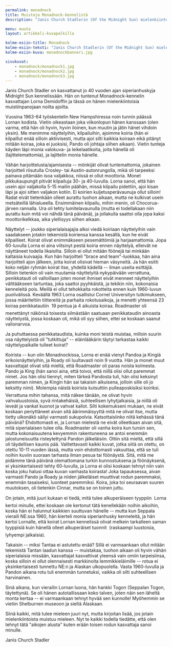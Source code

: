 ```yaml
---
permalink: monadnock
title: Muistoja Monadnock-kennelistä
description: "Janis Church Stadlerin (Of the Midnight Sun) mielenkiintoisia muistiinpanoja Monadnock-kennelistä."

menu: muuta
layout: artikkeli-kuvapalkilla

kolme-esiin-title: Monadnock
kolme-esiin-teksti: "Janis Church Stadlerin (Of the Midnight Sun) mielenkiintoisia muistiinpanoja Monadnock-kennelistä."
kolme-esiin-kuva: monadnockbanneri.jpg

sivukuvat:
    - monadnock/monadnock1.jpg
    - monadnock/monadnock2.jpg
    - monadnock/monadnock3.jpg
---
```


Janis Church Stadler on kasvattanut jo 40 vuoden ajan siperianhuskyja Midnight Sun 
kennelissään. Hän on tuntenut Monadnock-kennelin kasvattajan Lorna Demidoffin ja 
tässä on hänen mielenkiintoisia muistiinpanojaan noilta ajoilta.

Vuosina 1963-64 työskentelin New Hampshiressa noin tunnin päässä Lornan kodista. 
Vietin oikeastaan joka viikonlopun hänen kanssaan (olen varma, että hän oli 
hyvin, hyvin iloinen, kun muutin ja jätin hänet vihdoin yksin). Me menimme 
näyttelyihin, kilpailuihin, ajoimme koiria (hän ei kilpaillut enää silloin 
aktiivisesti, mutta ajoi silti kaikkia koiraan eikä pitänyt mitään koiraa, joka ei 
juoksisi, Pando oli johtaja siihen aikaan). Vietin tunteja käyden läpi monia 
valokuva- ja leikelaatikoita, joita hänellä oli (lajittelemattomia), ja 
lajittelin monia hänelle.

Vähän harjoittelusta/ajamisesta -- mönkijät olivat tuntemattomia, jokainen 
harjoitteli riisutulla Crosley- tai Austin-autonrungolla, mikä oli tarpeeksi 
painava pitämään isoa valjakkoa, niissä ei ollut moottoria. Monet pikkukaupungit 
pitivät kilpailuja 30- ja 40-luvulla. Lorna sanoi, että hän usein ajoi 
valjakolla 5-15 mailin päähän, missä kilpailu pidettiin, ajoi kisan läpi ja ajoi 
sitten valjakon kotiin. Ei koirien kuljetusperävaunuja ollut silloin! Radat eivät 
tietenkään olleet aurattu tuohon aikaan, mutta ne kulkivat usein metsäteillä 
lähialueella. Ensimmäinen kilpailu, mihin menin, oli Chocorua-järven rannalla. 
Ura oli tehty lumitelavaunulla (mutta ei todellakaan niin aurattu kuin mitä voi 
nähdä tänä päivänä), ja jollakulla saattoi olla jopa kaksi moottorikelkkaa, aika 
ylellisyys siihen aikaan.

Näyttelyt -- joukko siperialaisajajia alkoi viedä koiriaan näyttelyihin vain 
saadakseen jotakin tekemistä koiriensa kanssa kesällä, kun he eivät kilpailleet. 
Koirat olivat enimmäkseen pesemättömiä ja harjaamattomia. Jopa 60-luvulla Lorna 
ei aina viitsinyt pestä koiria ennen näyttelyä, elleivät ne näyttäneet todella 
likaisilta. Silloin ei ollut mitään föönejä tai minkään kaltaisia kuivaajia. Kun 
hän harjoitteli "brace and team"-luokkaa, hän aina harjoitteli ajon jälkeen, 
jotta koirat olisivat hieman väsyneitä. Ja hän esitti koko neljän ryhmän koirat 
itse, yhdellä kädellä -- ilman useita esittäjiä. Silloin tietenkin oli vain 
muutamia näyttelyitä nykypäivään verrattuna, penikkatauti oli valloillaan joten 
monet ihmiset eivät menneet näyttelyihin välttääkseen tartuntaa, joka saattoi 
pyyhkäistä, ja tekikin niin, kokonaisia kenneleitä pois. Meillä ei ollut 
tehokkaita rokotteita ennen kuin 1960-luvun puolivälissä. Keväällä 1963 Lorna 
osallistui Cornel Universityn tutkimukseen, jossa määriteltiin tiittereitä ja 
parhaita rokotusaikoja, ja menetti yhteensä 23 koiraa penikkatautiin  19 pentua 
ja 4 aikuista koiraa. Roadmaster oli menettänyt näkönsä toisesta silmästään 
saatuaan penikkataudin ainoasta näyttelystä, jossa koskaan oli, mikä oli syy 
siihen, ettei se koskaan saanut valionarvoa.

Ja puhuttaessa penikkataudista, kuinka moni teistä muistaa, milloin suurin osa 
näyttelyistä oli "tutkittuja" -- eläinlääkärin täytyi tarkastaa kaikki 
näyttelypaikalle tulleet koirat?

Koirista -- kun olin Monadnockissa, Lorna ei enää vienyt Pandoa ja Kingiä 
erikoisnäyttelyihin, ja Roady oli luultavasti noin 9 vuotta. Hän ja monet muut 
kasvattajat olivat sitä mieltä, että Roadmaster oli paras noista kolmesta. <br>
Pando ja King (hän sanoi aina, että toivoi, että niillä olisi ollut paremmat 
nimet. Jos hän olisi tiennyt, miten tärkeä Pandosta tuli, hän olisi keksinyt 
paremman nimen, ja Kingin hän sai takaisin aikuisena, jolloin sille oli jo 
keksitty nimi). Molempia näistä koirista kutsuttiin pulleaposkisiksi koiriksi. 
Verrattuna mihin tahansa, mitä näkee tänään, ne olivat hyvin vahvaluustoisia, 
syvä rintakehäisiä, suhteellisen lyhytjalkaisia, ja niillä oli leveät ja vankat 
kuonot ja vahvat kallot. Silti kokemukseni mukaan, ne eivät koskaan periyttäneet 
aivan sitä äärimmäisyyttä mitä ne olivat itse, mutta tietty ulkonäkö säilyi 
varmasti sukupolvia. Katsottaisiinko niitä kehässä tänä päivänä? Ehdottomasti 
ei, ja Lornan mielestä ne eivät olleetkaan aivan sitä, mitä siperialaisen tulee 
olla. Roadmaster oli vanha koira kun tunsin sen, mutta kokonaisuutena kevyemmin 
rakentuneena se antoi enemmän jalostuneisuutta risteytettynä Pandon 
jälkeläisiin. Oltiin sitä mieltä, että sillä oli täydellisen kaunis pää. 
Valitettavasti kaikki kuvat, jotka siitä on otettu, on otettu 10-11 vuoden 
iässä, mutta voin ehdottomasti vakuuttaa, että se tuli noihin kuviin suoraan 
tarhasta ilman pesua tai föönäystä. Sitä, mitä me pidämme tänä päivänä 
olemattomana turkin kunnostuksena ja föönäyksenä, ei yksinkertaisesti tehty 
60-luvulla, ja Lorna ei olisi koskaan tehnyt niin vain koska joku halusi ottaa 
kuvan vanhasta koirasta! Joka tapauksessa, aivan varmasti Pando ja Roady ja 
niiden jälkeläiset muuttivat rodun paremmaksi, enemmän tasaiseksi, luonteet 
paremmiksi. Koira, joka toi seuraavan suuren muutoksen, oli tietenkin Cinnar, 
mutta se on toinen juttu.

On jotain, mitä juuri kukaan ei tiedä, mitä tulee alkuperäiseen tyyppiin  Lorna 
kertoi minulle, ettei koskaan ole kertonut tätä kenellekään noihin aikoihin, 
koska hän ei halunnut kaikkien suuttuvan hänelle -- mutta kun Seppala vieraili 
NE:ssa 1960, hän kierteli monia siperianhusky kenneleitä, ja hän kertoi Lornalle, 
että koirat Lornan kennelissä olivat melkein tarkalleen saman tyyppisiä kuin 
hänellä olleet alkuperäiset tuonnit  (raskaampi luustoisia, lyhyempi jalkaisia).

Takaisin -- miksi Tantaa ei astutettu enää? Sillä ei varmaankaan ollut mitään 
tekemistä Tantan laadun kanssa -- muistakaa, tuohon aikaan oli hyvin vähän 
siperialaisia missään, kasvattajat kasvattivat yleensä vain omiin tarpeisiinsa, 
koska silloin ei ollut olennaisesti markkinoita lemmikkieläimille -- rotua ei 
yksinkertaisesti tunnettu NE:n ja Alaskan ulkopuolella. Vasta 1960-luvulla ja 
Pandon aikana rotu tuli enemmän tunnetuksi, vaikka oli silti suhteellisen 
harvinainen.

Sinä aikana, kun vierailin Lornan luona, hän hankki Togon (Seppalan Togon, 
täytettynä). Se oli hänen autotallissaan koko talven, joten näin sen läheltä 
monta kertaa -- ei varmaankaan tehnyt hyvää sen kunnolle! Myöhemmin se vietiin 
Shelburnen museoon ja sieltä Alaskaan.

Siinä kaikki, mitä tulee mieleen juuri nyt, mutta kirjoitan lisää, jos jotain 
mielenkiintoista muistuu mieleen. Nyt te kaikki todella tiedätte, että olen 
tehnyt tätä "aikojen alusta" kuten erään toisen rodun kasvattaja sanoi minulle.

Janis Church Stadler
